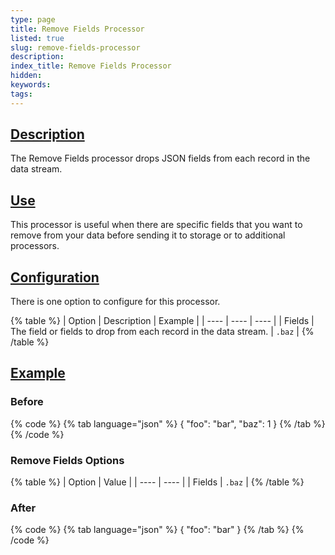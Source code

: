 ```yaml
---
type: page
title: Remove Fields Processor
listed: true
slug: remove-fields-processor
description: 
index_title: Remove Fields Processor
hidden: 
keywords: 
tags: 
---
```


## [Description](https://docs.mezmo.com/docs/remove-fields-pipeline-processor#description)

The Remove Fields processor drops JSON fields from each record in the data stream.

## [Use](https://docs.mezmo.com/docs/remove-fields-pipeline-processor#use)

This processor is useful when there are specific fields that you want to remove from your data before sending it to storage or to additional processors.

## [Configuration](https://docs.mezmo.com/docs/remove-fields-pipeline-processor#configuration)

There is one option to configure for this processor.

{% table %}
| Option | Description | Example | 
| ---- | ---- | ---- | 
| Fields | The field or fields to drop from each record in the data stream. | `.baz` | 
{% /table %}

## [Example](https://docs.mezmo.com/docs/remove-fields-pipeline-processor#example)

### Before

{% code %}
{% tab language="json" %}
{
  "foo": "bar",
  "baz": 1
}
{% /tab %}
{% /code %}

### Remove Fields Options

{% table %}
| Option | Value | 
| ---- | ---- | 
| Fields | `.baz` | 
{% /table %}

### After

{% code %}
{% tab language="json" %}
{
  "foo": "bar"
}
{% /tab %}
{% /code %}